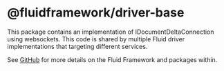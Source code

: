 # @fluidframework/driver-base

This package contains an implementation of IDocumentDeltaConnection using websockets. This code is shared by multiple
Fluid driver implementations that targeting different services.

See [GitHub](https://github.com/microsoft/FluidFramework) for more details on the Fluid Framework and packages within.
